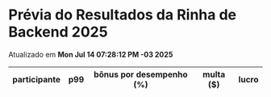# Prévia do Resultados da Rinha de Backend 2025
Atualizado em **Mon Jul 14 07:28:12 PM -03 2025**


| participante | p99 | bônus por desempenho (%) | multa ($) | lucro |
| -- | -- | -- | -- | -- |
